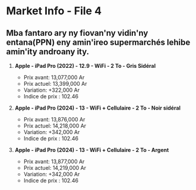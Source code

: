 # Market Info - File 4

## Mba fantaro ary ny fiovan'ny vidin'ny entana(PPN) eny amin'ireo supermarchés lehibe amin'ity androany ity.

1. **Apple - iPad Pro (2022) - 12.9 - WiFi - 2 To - Gris Sidéral**
   - Prix avant: 13,077,000 Ar
   - Prix actuel: 13,399,000 Ar
   - Variation: +322,000 Ar
   - Indice de prix : 102.46

2. **Apple - iPad Pro (2024) - 13 - WiFi + Cellulaire - 2 To - Noir sidéral**
   - Prix avant: 13,876,000 Ar
   - Prix actuel: 14,218,000 Ar
   - Variation: +342,000 Ar
   - Indice de prix : 102.46

3. **Apple - iPad Pro (2024) - 13 - WiFi + Cellulaire - 2 To - Argent**
   - Prix avant: 13,877,000 Ar
   - Prix actuel: 14,219,000 Ar
   - Variation: +342,000 Ar
   - Indice de prix : 102.46

